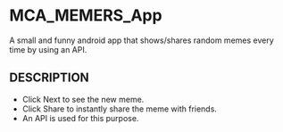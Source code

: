 # MCA_MEMERS_App
A small and funny android app that shows/shares random memes every time by using an API. 
## DESCRIPTION
* Click Next to see the new meme.
* Click Share to instantly share the meme with friends.
* An API is used for this purpose.

